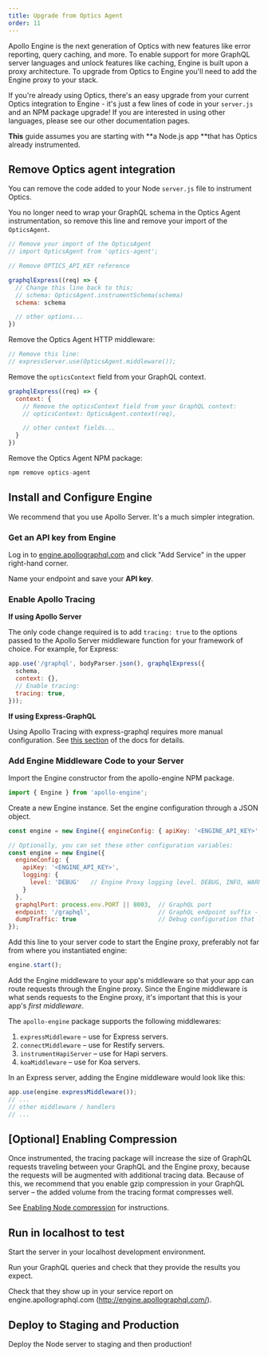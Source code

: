 ```yaml
---
title: Upgrade from Optics Agent
order: 11
---
```


Apollo Engine is the next generation of Optics with new features like error reporting, query caching, and more. To enable support for more GraphQL server languages and unlock features like caching, Engine is built upon a proxy architecture. To upgrade from Optics to Engine you'll need to add the Engine proxy to your stack.

If you're already using Optics, there's an easy upgrade from your current Optics integration to Engine - it's just a few lines of code in your `server.js` and an NPM package upgrade! If you are interested in using other languages, please see our other documentation pages.

**This** guide assumes you are starting with **a Node.js app **that has Optics already instrumented.

<h2 id="remove-optics-agent-instrumentation" title="Remove Optics Agent integration">Remove Optics agent integration</h2>

You can remove the code added to your Node `server.js` file to instrument Optics.

You no longer need to wrap your GraphQL schema in the Optics Agent instrumentation, so remove this line and remove your import of the `OpticsAgent`.

```javascript
// Remove your import of the OpticsAgent
// import OpticsAgent from 'optics-agent';

// Remove OPTICS_API_KEY reference

graphqlExpress((req) => {
  // Change this line back to this:
  // schema: OpticsAgent.instrumentSchema(schema)
  schema: schema

  // other options...
})
```

Remove the Optics Agent HTTP middleware:

```javascript
// Remove this line:
// expressServer.use(OpticsAgent.middleware());
```

Remove the `opticsContext` field from your GraphQL context.

```javascript
graphqlExpress((req) => {
  context: {
    // Remove the opticsContext field from your GraphQL context:
    // opticsContext: OpticsAgent.context(req),

    // other context fields...
  }
})
```

Remove the Optics Agent NPM package:

```javascript
npm remove optics-agent
```

<h2 id="install-and-configure-engine" title="Install and Configure Engine">Install and Configure Engine</h2>

We recommend that you use Apollo Server. It's a much simpler integration.

<h3 id="get-api-key" title="Get your API Key">Get an API key from Engine</h3>

Log in to [engine.apollographql.com](https://engine.apollographql.com) and click "Add Service" in the upper right-hand corner.

Name your endpoint and save your **API key**.

<h3 id="enable-apollo-tracing" title="Enable Apollo Tracing">Enable Apollo Tracing</h3>

**If using Apollo Server**

The only code change required is to add `tracing: true` to the options passed to the Apollo Server middleware function for your framework of choice. For example, for Express:

```javascript
app.use('/graphql', bodyParser.json(), graphqlExpress({
  schema,
  context: {},
  // Enable tracing:
  tracing: true,
}));
```

**If using Express-GraphQL**

Using Apollo Tracing with express-graphql requires more manual configuration. See [this section](https://github.com/apollographql/apollo-tracing-js#express-graphql) of the docs for details.

<h3 id="add-engine-middleware" title="Add Engine Middleware">Add Engine Middleware Code to your Server</h3>

Import the Engine constructor from the apollo-engine NPM package.

```javascript
import { Engine } from 'apollo-engine';
```

Create a new Engine instance. Set the engine configuration through a JSON object.

```javascript
const engine = new Engine({ engineConfig: { apiKey: '<ENGINE_API_KEY>' } });

// Optionally, you can set these other configuration variables:
const engine = new Engine({
  engineConfig: {
    apiKey: '<ENGINE_API_KEY>',
    logging: {
      level: 'DEBUG'   // Engine Proxy logging level. DEBUG, INFO, WARN or ERROR
    }
  },
  graphqlPort: process.env.PORT || 8003,  // GraphQL port
  endpoint: '/graphql',                   // GraphQL endpoint suffix - '/graphql' by default
  dumpTraffic: true                       // Debug configuration that logs traffic between Proxy and GraphQL server
});
```

Add this line to your server code to start the Engine proxy, preferably not far from where you instantiated engine:

```javascript
engine.start();
```

Add the Engine middleware to your app's middleware so that your app can route requests through the Engine proxy. Since the Engine middleware is what sends requests to the Engine proxy, it's important that this is your app's _first middleware_.

The `apollo-engine` package supports the following middlewares:
1. `expressMiddleware` – use for Express servers.
2. `connectMiddleware` – use for Restify servers.
3. `instrumentHapiServer` – use for Hapi servers.
4. `koaMiddleware` – use for Koa servers.

In an Express server, adding the Engine middleware would look like this:

```javascript
app.use(engine.expressMiddleware());
// ...
// other middleware / handlers
// ...
```

<h2 id="enabling-compression" title="Enabling Compression">[Optional] Enabling Compression</h2>

Once instrumented, the tracing package will increase the size of GraphQL requests traveling between your GraphQL and the Engine proxy, because the requests will be augmented with additional tracing data.
Because of this, we recommend that you enable gzip compression in your GraphQL server – the added volume from the tracing format compresses well.

See [Enabling Node compression](setup-node.html#enabling-compression-optional) for instructions.

<h2 id="test" title="Test">Run in localhost to test</h2>

Start the server in your localhost development environment.

Run your GraphQL queries and check that they provide the results you expect.

Check that they show up in your service report on engine.apollographql.com (http://engine.apollographql.com/).

<h2 id="deploy" title="Deploy"> Deploy to Staging and Production</h2>

Deploy the Node server to staging and then production!
